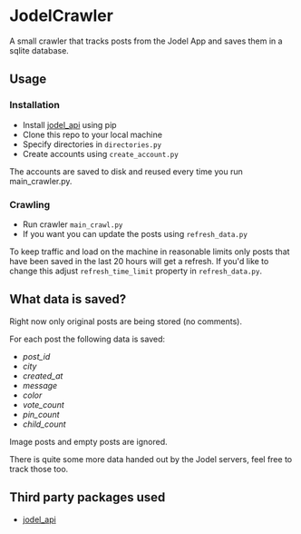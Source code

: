 # JodelCrawler

A small crawler that tracks posts from the Jodel App and saves them in a sqlite database.

## Usage
### Installation
- Install [jodel_api](https://github.com/nborrmann/jodel_api) using pip
- Clone this repo to your local machine
- Specify directories in `directories.py`
- Create accounts using `create_account.py`

The accounts are saved to disk and reused every time you run main_crawler.py.

### Crawling
- Run crawler `main_crawl.py`
- If you want you can update the posts using `refresh_data.py`

To keep traffic and load on the machine in reasonable limits only posts that have been saved in the last 20 hours will get a refresh. If you'd like to change this adjust `refresh_time_limit` property in `refresh_data.py`.

## What data is saved?
Right now only original posts are being stored (no comments).

For each post the following data is saved:
- *post_id*
- *city*
- *created_at*
- *message*
- *color*
- *vote_count*
- *pin_count*
- *child_count*

Image posts and empty posts are ignored.

There is quite some more data handed out by the Jodel servers, feel free to track those too.

## Third party packages used
- [jodel_api](https://github.com/nborrmann/jodel_api)

